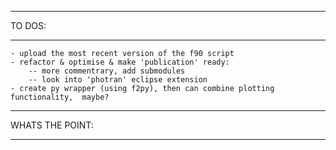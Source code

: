 *******
TO DOS:
*******

	- upload the most recent version of the f90 script
	- refactor & optimise & make 'publication' ready:
		-- more commentrary, add submodules
		-- look into 'photran' eclipse extension
	- create py wrapper (using f2py), then can combine plotting functionality,  maybe?


****************
WHATS THE POINT:
****************
